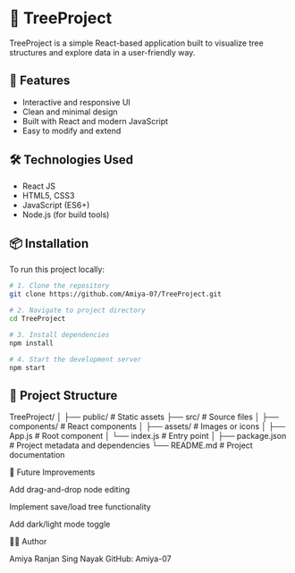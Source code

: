 
# 🌳 TreeProject

TreeProject is a simple React-based application built to visualize tree structures and explore data in a user-friendly way.

## 🚀 Features
- Interactive and responsive UI
- Clean and minimal design
- Built with React and modern JavaScript
- Easy to modify and extend

## 🛠️ Technologies Used
- React JS
- HTML5, CSS3
- JavaScript (ES6+)
- Node.js (for build tools)

## 📦 Installation

To run this project locally:

```bash
# 1. Clone the repository
git clone https://github.com/Amiya-07/TreeProject.git

# 2. Navigate to project directory
cd TreeProject

# 3. Install dependencies
npm install

# 4. Start the development server
npm start

```


## 🧩 Project Structure

TreeProject/
│
├── public/                # Static assets
├── src/                   # Source files
│   ├── components/        # React components
│   ├── assets/            # Images or icons
│   ├── App.js             # Root component
│   └── index.js           # Entry point
│
├── package.json           # Project metadata and dependencies
└── README.md              # Project documentation


🧠 Future Improvements

Add drag-and-drop node editing

Implement save/load tree functionality

Add dark/light mode toggle

👨‍💻 Author

Amiya Ranjan Sing Nayak
GitHub: Amiya-07


